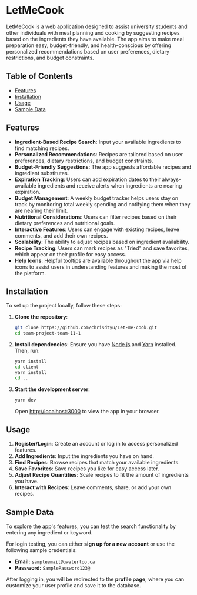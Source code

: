# LetMeCook

LetMeCook is a web application designed to assist university students and other individuals with meal planning and cooking by suggesting recipes based on the ingredients they have available. The app aims to make meal preparation easy, budget-friendly, and health-conscious by offering personalized recommendations based on user preferences, dietary restrictions, and budget constraints.

## Table of Contents

- [Features](#features)
- [Installation](#installation)
- [Usage](#usage)
- [Sample Data](#sample-data)

## Features

- **Ingredient-Based Recipe Search**: Input your available ingredients to find matching recipes.
- **Personalized Recommendations**: Recipes are tailored based on user preferences, dietary restrictions, and budget constraints.
- **Budget-Friendly Suggestions**: The app suggests affordable recipes and ingredient substitutes.
- **Expiration Tracking**: Users can add expiration dates to their always-available ingredients and receive alerts when ingredients are nearing expiration.
- **Budget Management**: A weekly budget tracker helps users stay on track by monitoring total weekly spending and notifying them when they are nearing their limit.
- **Nutritional Considerations**: Users can filter recipes based on their dietary preferences and nutritional goals.
- **Interactive Features**: Users can engage with existing recipes, leave comments, and add their own recipes.
- **Scalability**: The ability to adjust recipes based on ingredient availability.
- **Recipe Tracking**: Users can mark recipes as "Tried" and save favorites, which appear on their profile for easy access.
- **Help Icons**: Helpful tooltips are available throughout the app via help icons to assist users in understanding features and making the most of the platform.

## Installation

To set up the project locally, follow these steps:

1. **Clone the repository**:
   ```bash
   git clone https://github.com/chrisdtyu/Let-me-cook.git
   cd team-project-team-11-1
   ```

2. **Install dependencies**:
   Ensure you have [Node.js](https://nodejs.org/) and [Yarn](https://yarnpkg.com/) installed. Then, run:
   ```bash
   yarn install
   cd client
   yarn install
   cd ..
   ```

3. **Start the development server**:
   ```bash
   yarn dev
   ```
   Open [http://localhost:3000](http://localhost:3000) to view the app in your browser.

## Usage

1. **Register/Login**: Create an account or log in to access personalized features.
2. **Add Ingredients**: Input the ingredients you have on hand.
3. **Find Recipes**: Browse recipes that match your available ingredients.
4. **Save Favorites**: Save recipes you like for easy access later.
5. **Adjust Recipe Quantities**: Scale recipes to fit the amount of ingredients you have.
6. **Interact with Recipes**: Leave comments, share, or add your own recipes.

## Sample Data

To explore the app's features, you can test the search functionality by entering any ingredient or keyword. 

For login testing, you can either **sign up for a new account** or use the following sample credentials:

- **Email:** `sampleemail@uwaterloo.ca`  
- **Password:** `SamplePassword123@`  

After logging in, you will be redirected to the **profile page**, where you can customize your user profile and save it to the database.


